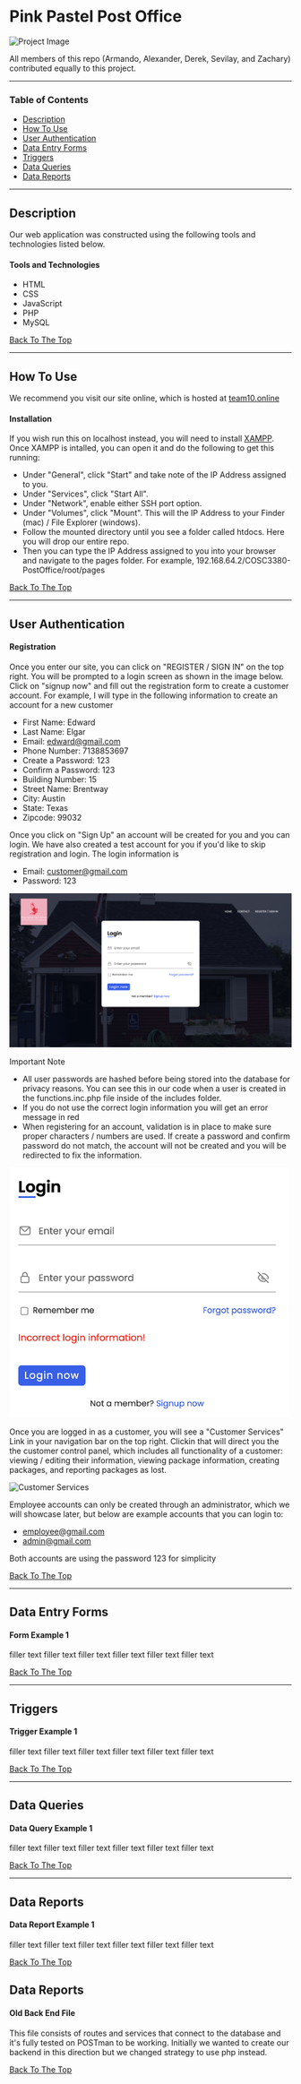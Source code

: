 # Pink Pastel Post Office

![Project Image](Images/project.png)

All members of this repo (Armando, Alexander, Derek, Sevilay, and Zachary) contributed equally to this project.

---

### Table of Contents
- [Description](#description)
- [How To Use](#how-to-use)
- [User Authentication](#user-authentication)
- [Data Entry Forms](#data-entry-forms)
- [Triggers](#triggers)
- [Data Queries](#data-queries)
- [Data Reports](#data-reports)

---

## Description

Our web application was constructed using the following tools and technologies listed below.

#### Tools and Technologies

- HTML
- CSS
- JavaScript
- PHP
- MySQL

[Back To The Top](#pink-pastel-post-office)

---

## How To Use

We recommend you visit our site online, which is hosted at [team10.online](https://team10.online/)

#### Installation
If you wish run this on localhost instead, you will need to install [XAMPP](https://www.apachefriends.org/index.html). Once XAMPP is intalled, you can open it and do the following to get this running:
- Under "General", click "Start" and take note of the IP Address assigned to you.
- Under "Services", click "Start All".
- Under "Network", enable either SSH port option.
- Under "Volumes", click "Mount". This will the IP Address to your Finder (mac) / File Explorer (windows).
- Follow the mounted directory until you see a folder called htdocs. Here you will drop our entire repo.
- Then you can type the IP Address assigned to you into your browser and navigate to the pages folder. For example, 192.168.64.2/COSC3380-PostOffice/root/pages

[Back To The Top](#pink-pastel-post-office)

---

## User Authentication

#### Registration

Once you enter our site, you can click on "REGISTER / SIGN IN" on the top right. You will be prompted to a login screen as shown in the image below. Click on "signup now" and fill out the registration form to create a customer account. For example, I will type in the following information to create an account for a new customer

- First Name: Edward
- Last Name: Elgar
- Email: edward@gmail.com
- Phone Number: 7138853697
- Create a Password: 123
- Confirm a Password: 123
- Building Number: 15
- Street Name: Brentway
- City: Austin
- State: Texas
- Zipcode: 99032

Once you click on "Sign Up" an account will be created for you and you can login. We have also created a test account for you if you'd like to skip registration and login. The login information is
- Email: customer@gmail.com
- Password: 123

![Project Image](Images/login.png)

Important Note
- All user passwords are hashed before being stored into the database for privacy reasons. You can see this in our code when a user is created in the functions.inc.php file inside of the includes folder.
- If you do not use the correct login information you will get an error message in red
- When registering for an account, validation is in place to make sure proper characters / numbers are used. If create a password and confirm password do not match, the account will not be created and you will be redirected to fix the information.

<img src="Images/login-error.png" alt="login-error" width="500"/>

Once you are logged in as a customer, you will see a "Customer Services" Link in your navigation bar on the top right. Clickin that will direct you the the customer control panel, which includes all functionality of a customer: viewing / editing their information, viewing package information, creating packages, and reporting packages as lost.

![Customer Services](Images/cust-services.png)

Employee accounts can only be created through an administrator, which we will showcase later, but below are example accounts that you can login to:
- employee@gmail.com
- admin@gmail.com

Both accounts are using the password 123 for simplicity

[Back To The Top](#pink-pastel-post-office)

---

## Data Entry Forms

#### Form Example 1
filler text filler text filler text filler text filler text filler text

[Back To The Top](#pink-pastel-post-office)

---

## Triggers

#### Trigger Example 1
filler text filler text filler text filler text filler text filler text

[Back To The Top](#pink-pastel-post-office)

---

## Data Queries

#### Data Query Example 1
filler text filler text filler text filler text filler text filler text

[Back To The Top](#pink-pastel-post-office)

---

## Data Reports


#### Data Report Example 1
filler text filler text filler text filler text filler text filler text

[Back To The Top](#pink-pastel-post-office)

## Data Reports


#### Old Back End File
This file consists of routes and services that connect to the database and it's fully tested on POSTman to be working. Initially we wanted to create our backend in this direction but we changed strategy to use php instead. 

[Back To The Top](#pink-pastel-post-office)

